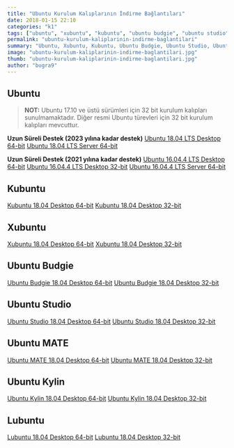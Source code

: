 ```yaml
---
title: "Ubuntu Kurulum Kalıplarının İndirme Bağlantıları"
date: 2018-01-15 22:10
categories: "k1"
tags: ["ubuntu", "xubuntu", "kubuntu", "ubuntu budgie", "ubuntu studio", "ubuntu kylin", "lubuntu"]
permalink: "ubuntu-kurulum-kaliplarinin-indirme-baglantilari"
summary: "Ubuntu, Xubuntu, Kubuntu, Ubuntu Budgie, Ubuntu Studio, Ubuntu Kylin ve Lubuntu kurulum kalıplarının indirme bağlantılarını içerir."
image: "ubuntu-kurulum-kaliplarinin-indirme-baglantilari.jpg"
thumb: "ubuntu-kurulum-kaliplarinin-indirme-baglantilari.jpg"
author: "bugra9"
---
```

## Ubuntu

> **NOT:** Ubuntu 17.10 ve üstü sürümleri için 32 bit kurulum kalıpları sunulmamaktadır. Diğer resmi Ubuntu türevleri için 32 bit kurulum kalıpları mevcuttur.
  

**Uzun Süreli Destek (2023 yılına kadar destek)**
[Ubuntu 18.04 LTS Desktop 64-bit](http://releases.ubuntu.com/18.04/ubuntu-18.04-desktop-amd64.iso)
[Ubuntu 18.04 LTS Server 64-bit](http://releases.ubuntu.com/18.04/ubuntu-18.04-live-server-amd64.iso)

**Uzun Süreli Destek (2021 yılına kadar destek)**
[Ubuntu 16.04.4 LTS Desktop 64-bit](http://releases.ubuntu.com/16.04/ubuntu-16.04.4-desktop-amd64.iso)
[Ubuntu 16.04.4 LTS Desktop 32-bit](http://releases.ubuntu.com/16.04/ubuntu-16.04.4-desktop-i386.iso)
[Ubuntu 16.04.4 LTS Server 64-bit](http://releases.ubuntu.com/16.04/ubuntu-16.04.4-server-amd64.iso)

## Kubuntu
[Kubuntu 18.04 Desktop 64-bit](http://cdimage.ubuntu.com/kubuntu/releases/18.04/release/kubuntu-18.04-desktop-amd64.iso)
[Kubuntu 18.04 Desktop 32-bit](http://cdimage.ubuntu.com/kubuntu/releases/18.04/release/kubuntu-18.04-desktop-i386.iso)

## Xubuntu
[Xubuntu 18.04 Desktop 64-bit](http://cdimage.ubuntu.com/xubuntu/releases/18.04/release/xubuntu-18.04-desktop-amd64.iso)
[Xubuntu 18.04 Desktop 32-bit](http://cdimage.ubuntu.com/xubuntu/releases/18.04/release/xubuntu-18.04-desktop-i386.iso)

## Ubuntu Budgie
[Ubuntu Budgie 18.04 Desktop 64-bit](http://cdimage.ubuntu.com/ubuntu-budgie/releases/18.04/release/ubuntu-budgie-18.04-desktop-amd64.iso)
[Ubuntu Budgie 18.04 Desktop 32-bit](http://cdimage.ubuntu.com/ubuntu-budgie/releases/18.04/release/ubuntu-budgie-18.04-desktop-i386.iso)

## Ubuntu Studio
[Ubuntu Studio 18.04 Desktop 64-bit](http://cdimage.ubuntu.com/ubuntustudio/releases/18.04/release/ubuntustudio-18.04-dvd-amd64.iso)
[Ubuntu Studio 18.04 Desktop 32-bit](http://cdimage.ubuntu.com/ubuntustudio/releases/18.04/release/ubuntustudio-18.04-dvd-i386.iso)

## Ubuntu MATE
[Ubuntu MATE 18.04 Desktop 64-bit](http://cdimage.ubuntu.com/ubuntu-mate/releases/18.04/release/ubuntu-mate-18.04-desktop-amd64.iso)
[Ubuntu MATE 18.04 Desktop 32-bit](http://cdimage.ubuntu.com/ubuntu-mate/releases/18.04/release/ubuntu-mate-18.04-desktop-i386.iso)

## Ubuntu Kylin
[Ubuntu Kylin 18.04 Desktop 64-bit](http://cdimage.ubuntu.com/ubuntukylin/releases/18.04/release/ubuntukylin-18.04-desktop-amd64.iso)
[Ubuntu Kylin 18.04 Desktop 32-bit](http://cdimage.ubuntu.com/ubuntukylin/releases/18.04/release/ubuntukylin-18.04-desktop-i386.iso)

## Lubuntu
[Lubuntu 18.04 Desktop 64-bit](http://cdimage.ubuntu.com/lubuntu/releases/18.04/release/lubuntu-18.04-desktop-amd64.iso)
[Lubuntu 18.04 Desktop 32-bit](http://cdimage.ubuntu.com/lubuntu/releases/18.04/release/lubuntu-18.04-desktop-i386.iso)

